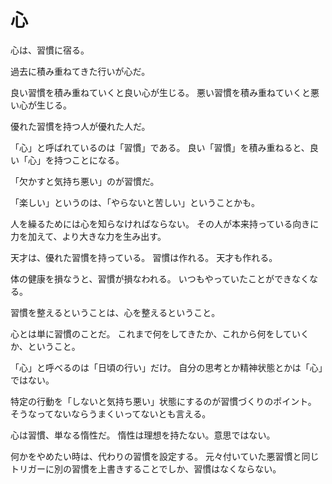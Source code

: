 # 心

心は、習慣に宿る。

過去に積み重ねてきた行いが心だ。

良い習慣を積み重ねていくと良い心が生じる。
悪い習慣を積み重ねていくと悪い心が生じる。

優れた習慣を持つ人が優れた人だ。

「心」と呼ばれているのは「習慣」である。
良い「習慣」を積み重ねると、良い「心」を持つことになる。

「欠かすと気持ち悪い」のが習慣だ。

「楽しい」というのは、「やらないと苦しい」ということかも。

人を繰るためには心を知らなければならない。
その人が本来持っている向きに力を加えて、より大きな力を生み出す。

天才は、優れた習慣を持っている。
習慣は作れる。
天才も作れる。

体の健康を損なうと、習慣が損なわれる。
いつもやっていたことができなくなる。

習慣を整えるということは、心を整えるということ。

心とは単に習慣のことだ。
これまで何をしてきたか、これから何をしていくか、ということ。

「心」と呼べるのは「日頃の行い」だけ。
自分の思考とか精神状態とかは「心」ではない。

特定の行動を「しないと気持ち悪い」状態にするのが習慣づくりのポイント。
そうなってないならうまくいってないとも言える。

心は習慣、単なる惰性だ。
惰性は理想を持たない。意思ではない。

何かをやめたい時は、代わりの習慣を設定する。
元々付いていた悪習慣と同じトリガーに別の習慣を上書きすることでしか、習慣はなくならない。
